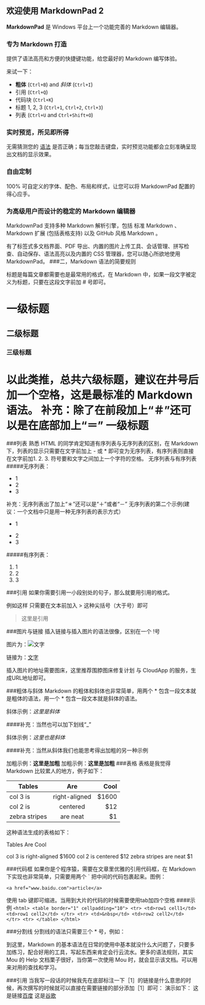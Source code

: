 ## 欢迎使用 MarkdownPad 2 ##

**MarkdownPad** 是 Windows 平台上一个功能完善的 Markdown 编辑器。

### 专为 Markdown 打造 ###

提供了语法高亮和方便的快捷键功能，给您最好的 Markdown 编写体验。

来试一下：

- **粗体** (`Ctrl+B`) and *斜体* (`Ctrl+I`)
- 引用 (`Ctrl+Q`)
- 代码块 (`Ctrl+K`)
- 标题 1, 2, 3 (`Ctrl+1`, `Ctrl+2`, `Ctrl+3`)
- 列表 (`Ctrl+U` and `Ctrl+Shift+O`)

### 实时预览，所见即所得 ###

无需猜测您的 [语法](http://markdownpad.com) 是否正确；每当您敲击键盘，实时预览功能都会立刻准确呈现出文档的显示效果。

### 自由定制 ###
 
100% 可自定义的字体、配色、布局和样式，让您可以将 MarkdownPad 配置的得心应手。

### 为高级用户而设计的稳定的 Markdown 编辑器 ###
 
 MarkdownPad 支持多种 Markdown 解析引擎，包括 标准 Markdown 、 Markdown 扩展 (包括表格支持) 以及 GitHub 风格 Markdown 。
 
 有了标签式多文档界面、PDF 导出、内置的图片上传工具、会话管理、拼写检查、自动保存、语法高亮以及内置的 CSS 管理器，您可以随心所欲地使用 MarkdownPad。
###二，Markdown 语法的简要规则

标题是每篇文章都需要也是最常用的格式，在 Markdown 中，如果一段文字被定义为标题，只要在这段文字前加 # 号即可。

# 一级标题

## 二级标题

### 三级标题

以此类推，总共六级标题，建议在井号后加一个空格，这是最标准的 Markdown 语法。
补充：除了在前段加上“＃”还可以是在底部加上“＝”
一级标题
======

###列表
熟悉 HTML 的同学肯定知道有序列表与无序列表的区别，在 Markdown 下，列表的显示只需要在文字前加上 - 或 * 即可变为无序列表，有序列表则直接在文字前加1. 2. 3. 符号要和文字之间加上一个字符的空格。
无序列表与有序列表
#####无序列表：

* 1
* 2
* 3

补充：无序列表出了加上“＊”还可以是“＋”或者“－”
无序列表的第二个示例(建议：一个文档中只是用一种无序列表的表示方式）

+ 1
- 2
- 3

#####有序列表：
1. 1
2. 2
3. 3

###引用
如果你需要引用一小段别处的句子，那么就要用引用的格式。

例如这样
只需要在文本前加入 > 这种尖括号（大于号）即可
> 这里是引用


###图片与链接
插入链接与插入图片的语法很像，区别在一个 !号

图片为：![文字](图片地址)

链接为：[文字](链接地址)

插入图片的地址需要图床，这里推荐围脖图床修复计划 与 CloudApp 的服务，生成URL地址即可。

###粗体与斜体
Markdown 的粗体和斜体也非常简单，用两个 * 包含一段文本就是粗体的语法，用一个 * 包含一段文本就是斜体的语法。

斜体示例：*这里是斜体*

####补充：当然也可以加下划线“_”

斜体示例：_这里也是斜体_

####补充：当然从斜体我们也能思考得出加粗的另一种示例

加粗示例：**这里是加粗**
加粗示例：__这里是加粗__
###表格
表格是我觉得 Markdown 比较累人的地方，例子如下：

| Tables        | Are           | Cool  |
| ------------- |:-------------:| -----:|
| col 3 is      | right-aligned | $1600 |
| col 2 is      | centered      |   $12 |
| zebra stripes | are neat      |    $1 |

这种语法生成的表格如下：

Tables	    Are	    Cool

col 3 is	right-aligned	$1600
col 2 is	centered	$12
zebra stripes	are neat	$1

###代码框
如果你是个程序猿，需要在文章里优雅的引用代码框，在 Markdown下实现也非常简单，只需要用两个 ` 把中间的代码包裹起来。图例：

`<a href="www.baidu.com">article</a>`

使用 tab 键即可缩进。当用到大片的代码的时候需要使用tab加四个空格
####示例
	`<html>
	<table border="1" cellpadding="10">
		<tr>
			<td>row1 cell1</td>
			<td>row1 cell2</td>
		</tr>
		<tr>
			<td>&nbsp</td>
			<td>row2 cell2</td>
		</tr>
		<tr>
	</table>
	</html>`	    
	
###分割线
分割线的语法只需要三个 * 号，例如：

到这里，Markdown 的基本语法在日常的使用中基本就没什么大问题了，只要多加练习，配合好用的工具，写起东西来肯定会行云流水。更多的语法规则，其实 Mou 的 Help 文档栗子很好，当你第一次使用 Mou 时，就会显示该文档。可以用来对用的查找和学习。

###引用
当我写一段话的时候我先在底部标注一下［1］的链接是什么意思的时候，再次撰写的时候就可以直接在需要链接的部分添加［1］即可：
演示如下：
这是链接[百度][1] 这是[谷歌][2]

[1]:http://www.baidu.com/  "baidu"
[2]:http://google.com/   "google"
